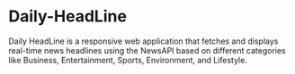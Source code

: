# Daily-HeadLine
Daily HeadLine is a responsive web application that fetches and displays real-time news headlines using the NewsAPI based on different categories like Business, Entertainment, Sports, Environment, and Lifestyle. 
